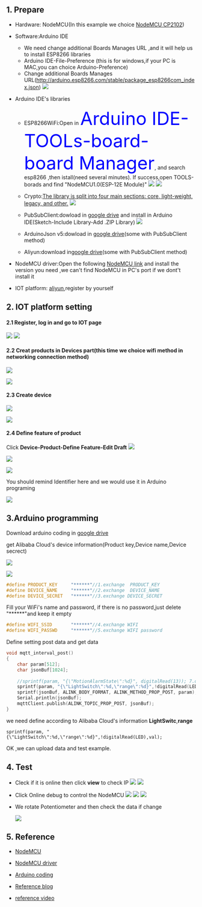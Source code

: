 ## 1. Prepare

* Hardware: NodeMCU(In this example we choice [NodeMCU CP2102](https://item.taobao.com/item.htm?spm=a1z09.2.0.0.271a2e8ddxUY1V&id=540886181835&_u=e1kvrthkacf4))
* Software:Arduino IDE
    * We need change additional Boards Manages URL ,and it will help us to install ESP8266 libraries
    * Arduino IDE-File-Preference (this is for windows,if your PC is MAC,you can choice Arduino-Preference)
  * Change additional Boards Manages URL(http://arduino.esp8266.com/stable/package_esp8266com_index.json)
    ![](https://gitlab.com/picbed/bed/uploads/e83219459f6b001752e076784c08eec5/url.png)
    

* Arduino IDE's libraries
  * ESP8266WiFi:Open in <font color=Blue size=18 >Arduino IDE-TOOLs-board-board Manager</font>, and search esp8266 ,then istall(need several minutes). If success,open TOOLS-borads and find "NodeMCU1.0(ESP-12E Module)"
    ![](https://gitlab.com/picbed/bed/uploads/48ce68210b243129faed1035dd138055/esp8266.png
)
    ![](https://gitlab.com/picbed/bed/uploads/4600dd4c09ced79bd7ee90ddd0839f9f/esp12e.png)
  * Crypto:[The library is split into four main sections: core, light-weight, legacy, and other.](https://rweather.github.io/arduinolibs/crypto.html)
    ![](https://gitlab.com/picbed/bed/uploads/46802adc37076bbb33b967b078929ea1/crypto.png)

  * PubSubClient:dowload in [google drive](https://drive.google.com/open?id=1pJhtYuMFT3AmbOuwvFcjD2AhxBNycaWU) and install in Arduino IDE(Sketch-Include  Library-Add .ZIP Library)
    ![](https://gitlab.com/picbed/bed/uploads/b492119b4e49ced062c280024f87ca42/addlib.png)
  * ArduinoJson v5:dowload in [google drive](https://drive.google.com/open?id=1B6HYMifYFhIFdC6_gnJQDl0BOi6KxO9E)(some with PubSubClient method)
  * Aliyun:download in[google drive](https://drive.google.com/open?id=1KgQqhhFs2PZr72o1Cfhy-LJQKAi2LyBd)(some with PubSubClient method)
* NodeMCU driver:Open the following [NodeMCU link](https://www.silabs.com/products/development-tools/software/usb-to-uart-bridge-vcp-drivers#windows) and install the version you need ,we can't find NodeMCU in PC's port if we dont't install it 
  
* IOT platform: [aliyun](www.aliyun.com),register by yourself



## 2. IOT platform setting
#### 2.1 Register, log in and go to IOT page 
![](https://gitlab.com/picbed/bed/uploads/04b273ac40bd1591a09681c24c03fe9a/iotcosole.png)
![](https://gitlab.com/picbed/bed/uploads/81b3581c6bf6143b001d22c6449c5503/iotenpage.png)
#### 2.2 Creat products in Devices part(this time we choice wifi method in networking connection method)
  ![](https://gitlab.com/picbed/bed/uploads/e1a3d564b0fa66a10b142414e4f41a42/1creatproduct.png)

  ![](https://gitlab.com/picbed/bed/uploads/d317ee8ea536f919d366353f433fa0c0/2setting_prodcut.png)
#### 2.3 Create device
![](https://gitlab.com/picbed/bed/uploads/88466b8ce48ecf45fd1eb26a96eba872/adddevice.png)

![](https://gitlab.com/picbed/bed/uploads/d1c50eef31164bb3d422054472766206/adddevice.png)
#### 2.4 Define feature of product
Click **Device-Product-Define Feature-Edit Draft**
![](https://gitlab.com/picbed/bed/uploads/652339a6cba54246c2af4b1592b20667/definefeature.png)

![](https://gitlab.com/picbed/bed/uploads/b8be03b445d6b2fab88a3b578cd7007b/editdraft.png)

![](https://gitlab.com/picbed/bed/uploads/f9967cf6adbc24030cf9826b079a429b/define_compornemnt.png)

You should remind Identifier here and we would use it in Arduino programing

![](https://gitlab.com/picbed/bed/uploads/71242c9d1354189e435efcda930e33f6/remind.png)

## 3.Arduino programming

Download arduino coding in [google drive](https://drive.google.com/open?id=1cAExMnKYho5SH_uD8sBeWB3pvG46BIUa)


get Alibaba Cloud's  device information(Product key,Device name,Device secrect)

![](https://gitlab.com/picbed/bed/uploads/b85ab619577765eb0d988dee03e47424/deviceview.png)

![](https://gitlab.com/picbed/bed/uploads/5081bf40696869151c19607d9c9ff4cd/deviceinformation.png)

```cpp
#define PRODUCT_KEY     "******"//1.exchange  PRODUCT_KEY
#define DEVICE_NAME     "******"//2.exchange  DEVICE_NAME
#define DEVICE_SECRET   "******"//3.exchange DEVICE_SECRET
```
Fill your WiFi's name and password, if there is no password,just delete "******"and keep it empty


```cpp
#define WIFI_SSID       "******"//4.exchange WIFI
#define WIFI_PASSWD     "******"//5.exchange WIFI password
```

Define setting post data and get data 

```cpp
void mqtt_interval_post()
{
    char param[512];
    char jsonBuf[1024];
 
    //sprintf(param, "{\"MotionAlarmState\":%d}", digitalRead(13)); 7.define it according to your design
    sprintf(param, "{\"LightSwitch\":%d,\"range\":%d}",!digitalRead(LED),val);
    sprintf(jsonBuf, ALINK_BODY_FORMAT, ALINK_METHOD_PROP_POST, param);
    Serial.println(jsonBuf);
    mqttClient.publish(ALINK_TOPIC_PROP_POST, jsonBuf);
}
```
  we need define  according to Alibaba Cloud's information **LightSwitc**,**range**
  ```
  sprintf(param, "{\"LightSwitch\":%d,\"range\":%d}",!digitalRead(LED),val);
  ```

OK ,we can upload data and test example.


## 4. Test

* Cleck if it is online  then click **view** to check IP
  ![](https://gitlab.com/picbed/bed/uploads/9e62026e46b1cb32933dcdb3231c36af/online.png)
  ![](https://gitlab.com/picbed/bed/uploads/59fc5031dda373f2884a47823dbd7ee5/online2.png)

* Click Online debug to control the NodeMCU
  ![](https://gitlab.com/picbed/bed/uploads/82808e57fc4d8a1ee9fca2967637426f/online3.png)
  ![](https://gitlab.com/picbed/bed/uploads/be9361b1f132843925eea07ed58be88b/online5.png)
  ![](https://gitlab.com/picbed/bed/uploads/39f8e59a716e1e241bfc62144158ff63/online6.png)


* We rotate Potentiometer and then check the data if change

  ![](https://gitlab.com/picbed/bed/uploads/a75ff4b98bf2593803a266a46719de9c/onlinedebug.png)
  
## 5. Reference
* [NodeMCU](https://nodemcu.readthedocs.io/en/master/)
* [NodeMCU driver](https://www.silabs.com/products/development-tools/software/usb-to-uart-bridge-vcp-drivers#windows) 
* [Arduino coding](https://drive.google.com/open?id=1cAExMnKYho5SH_uD8sBeWB3pvG46BIUa)

* [Reference blog](https://blog.csdn.net/ziqi5543/article/details/88710552)
* [reference video](https://www.bilibili.com/video/BV15E411o73P?t=270)